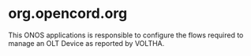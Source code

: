 # org.opencord.org

This ONOS applications is responsible to configure the flows
required to manage an OLT Device as reported by VOLTHA.